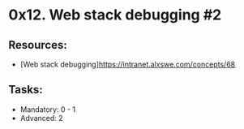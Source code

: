 # 0x12. Web stack debugging #2 

## Resources:
* [Web stack debugging]https://intranet.alxswe.com/concepts/68

## Tasks:
* Mandatory: 0 - 1
* Advanced: 2
